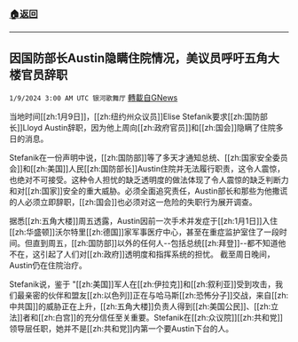 ###  [:house:返回](README.md)
---


## 因国防部长Austin隐瞒住院情况，美议员呼吁五角大楼官员辞职
`1/9/2024 3:00 AM UTC 银河歌舞厅` [轉載自GNews](https://gnews.org/articles/2199026)

当地时间[[zh:1月9日]]，[[zh:纽约州众议员]]Elise Stefanik要求[[zh:国防部长]]Lloyd Austin辞职，因为他上周向[[zh:政府官员]]和[[zh:国会]]隐瞒了住院多日的消息。 

Stefanik在一份声明中说，[[zh:国防部]]等了多天才通知总统、[[zh:国家安全委员会]]和[[zh:美国]]人民[[zh:国防部长]]Austin住院并无法履行职责，这令人震惊，也绝对不可接受。这种令人担忧的缺乏透明度的做法体现了令人震惊的缺乏判断力和对[[zh:国家]]安全的重大威胁。必须全面追究责任，Austin部长和那些为他撒谎的人必须立即辞职，[[zh:国会]]也必须对这一危险的失职行为展开调查。 

据悉[[zh:五角大楼]]周五透露，Austin因前一次手术并发症于[[zh:1月1日]]入住[[zh:华盛顿]]沃尔特里[[zh:德国]]家军事医疗中心，甚至在重症监护室住了一段时间。但直到周五，[[zh:国防部]]以外的任何人--包括总统[[zh:拜登]]--都不知道他不在，这引起了人们对[[zh:政府]]透明度和指挥系统的担忧。 截至周日晚间，Austin仍在住院治疗。

Stefanik说，鉴于 "[[zh:美国]]军人在[[zh:伊拉克]]和[[zh:叙利亚]]受到攻击，我们最亲密的伙伴和盟友[[zh:以色列]]正在与哈马斯[[zh:恐怖分子]]交战，来自[[zh:中共国]]的威胁正在上升，[[zh:五角大楼]]负责人得到[[zh:美国公民]]、[[zh:立法]]者和[[zh:白宫]]的充分信任至关重要。Stefanik在[[zh:众议院]][[zh:共和党]]领导层任职，她并不是[[zh:共和党]]内第一个要Austin下台的人。


